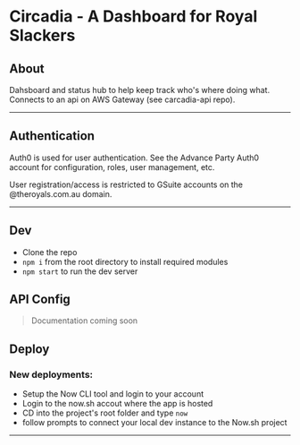 # Circadia - A Dashboard for Royal Slackers

## About

Dahsboard and status hub to help keep track who's where doing what. Connects to an api on AWS Gateway (see carcadia-api repo).

---

## Authentication

Auth0 is used for user authentication. See the Advance Party Auth0 account for configuration, roles, user management, etc.

User registration/access is restricted to GSuite accounts on the @theroyals.com.au domain.

---

## Dev

- Clone the repo
- `npm i` from the root directory to install required modules
- `npm start` to run the dev server

## API Config

> Documentation coming soon

## Deploy

### New deployments:

- Setup the Now CLI tool and login to your account
- Login to the now.sh accout where the app is hosted
- CD into the project's root folder and type `now`
- follow prompts to connect your local dev instance to the Now.sh project

---
